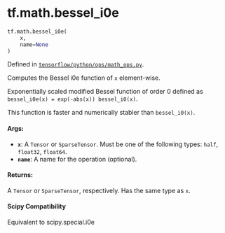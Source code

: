 <div itemscope itemtype="http://developers.google.com/ReferenceObject">
<meta itemprop="name" content="tf.math.bessel_i0e" />
</div>

# tf.math.bessel_i0e

``` python
tf.math.bessel_i0e(
    x,
    name=None
)
```



Defined in [`tensorflow/python/ops/math_ops.py`](https://www.tensorflow.org/code/tensorflow/python/ops/math_ops.py).

Computes the Bessel i0e function of `x` element-wise.

Exponentially scaled modified Bessel function of order 0 defined as
`bessel_i0e(x) = exp(-abs(x)) bessel_i0(x)`.

This function is faster and numerically stabler than `bessel_i0(x)`.

#### Args:

* <b>`x`</b>: A `Tensor` or `SparseTensor`. Must be one of the following types: `half`,
    `float32`, `float64`.
* <b>`name`</b>: A name for the operation (optional).


#### Returns:

A `Tensor` or `SparseTensor`, respectively. Has the same type as `x`.



#### Scipy Compatibility
Equivalent to scipy.special.i0e

